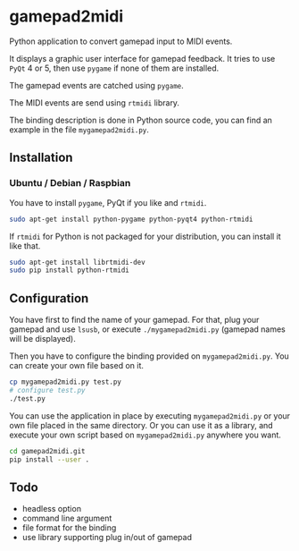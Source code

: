 gamepad2midi
============

Python application to convert gamepad input to MIDI events.

It displays a graphic user interface for gamepad feedback.
It tries to use `PyQt` 4 or 5, then use `pygame` if none of them are installed.

The gamepad events are catched using `pygame`.

The MIDI events are send using `rtmidi` library.

The binding description is done in Python source code,
you can find an example in the file `mygamepad2midi.py`.

Installation
------------

### Ubuntu / Debian / Raspbian

You have to install `pygame`, PyQt if you like and `rtmidi`.
```bash
sudo apt-get install python-pygame python-pyqt4 python-rtmidi
```

If `rtmidi` for Python is not packaged for your distribution,
you can install it like that.

```bash
sudo apt-get install librtmidi-dev
sudo pip install python-rtmidi
```

Configuration
-------------

You have first to find the name of your gamepad.
For that, plug your gamepad and use `lsusb`, or execute
`./mygamepad2midi.py` (gamepad names will be displayed).

Then you have to configure the binding provided on `mygamepad2midi.py`.
You can create your own file based on it.

```bash
cp mygamepad2midi.py test.py
# configure test.py
./test.py
```

You can use the application in place by executing `mygamepad2midi.py`
or your own file placed in the same directory.
Or you can use it as a library, and execute your own script
based on `mygamepad2midi.py` anywhere you want.

```bash
cd gamepad2midi.git
pip install --user .
```

Todo
----

- headless option
- command line argument
- file format for the binding
- use library supporting plug in/out of gamepad
